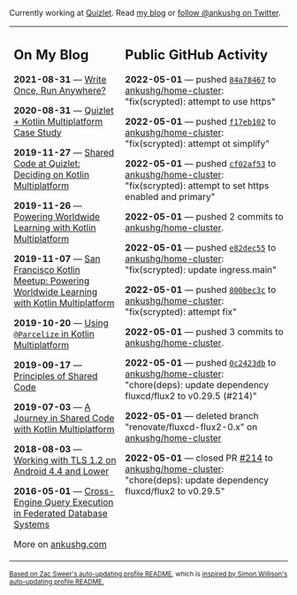 Currently working at [Quizlet](https://quizlet.com/). Read [my blog](https://ankushg.com/) or [follow @ankushg on Twitter](https://twitter.com/ankushg).

<table><tr><td valign="top" width="40%">

## On My Blog
<!-- blog starts -->
**2021-08-31** — [Write Once, Run Anywhere?](https://ankushg.com/posts/write-once-run-anywhere-increment/)

**2020-08-31** — [Quizlet + Kotlin Multiplatform Case Study](https://ankushg.com/posts/quizlet-kotlin-multiplatform-case-study/)

**2019-11-27** — [Shared Code at Quizlet: Deciding on Kotlin Multiplatform](https://ankushg.com/posts/shared-code-kotlin-multiplatform/)

**2019-11-26** — [Powering Worldwide Learning with Kotlin Multiplatform](https://ankushg.com/speaking/droidcon-sf-2019)

**2019-11-07** — [San Francisco Kotlin Meetup: Powering Worldwide Learning with Kotlin Multiplatform](https://ankushg.com/speaking/sf-kotlin-meetup-2019)

**2019-10-20** — [Using `@Parcelize` in Kotlin Multiplatform](https://ankushg.com/posts/multiplatform-parcelize/)

**2019-09-17** — [Principles of Shared Code](https://ankushg.com/speaking/denver-startup-week-2019)

**2019-07-03** — [A Journey in Shared Code with Kotlin Multiplatform](https://ankushg.com/speaking/droidcon-berlin-2019)

**2018-08-03** — [Working with TLS 1.2 on Android 4.4 and Lower](https://ankushg.com/posts/tls-1.2-on-android/)

**2016-05-01** — [Cross-Engine Query Execution in Federated Database Systems](https://ankushg.com/projects/thesis)
<!-- blog ends -->
More on [ankushg.com](https://ankushg.com/)
</td><td valign="top" width="60%">

## Public GitHub Activity
<!-- githubActivity starts -->
**2022-05-01** — pushed [`84a78467`](https://github.com/ankushg/home-cluster/commit/84a784676ad11876c6df3b8cf447a7dc0f6cfd96) to [ankushg/home-cluster](https://api.github.com/repos/ankushg/home-cluster): "fix(scrypted): attempt to use https"

**2022-05-01** — pushed [`f17eb102`](https://github.com/ankushg/home-cluster/commit/f17eb1022e11fdf8f4334e117b92c85e12b842b3) to [ankushg/home-cluster](https://api.github.com/repos/ankushg/home-cluster): "fix(scrypted): attempt ot simplify"

**2022-05-01** — pushed [`cf02af53`](https://github.com/ankushg/home-cluster/commit/cf02af53ede851fd0d67c4737bcc3f121fca349b) to [ankushg/home-cluster](https://api.github.com/repos/ankushg/home-cluster): "fix(scrypted): attempt to set https enabled and primary"

**2022-05-01** — pushed 2 commits to [ankushg/home-cluster](https://api.github.com/repos/ankushg/home-cluster).

**2022-05-01** — pushed [`e82dec55`](https://github.com/ankushg/home-cluster/commit/e82dec5504293d9314306599261e72a489f11928) to [ankushg/home-cluster](https://api.github.com/repos/ankushg/home-cluster): "fix(scrypted): update ingress.main"

**2022-05-01** — pushed [`800bec3c`](https://github.com/ankushg/home-cluster/commit/800bec3c77041e0d41268e843ed76817728ccdd4) to [ankushg/home-cluster](https://api.github.com/repos/ankushg/home-cluster): "fix(scrypted): attempt fix"

**2022-05-01** — pushed 3 commits to [ankushg/home-cluster](https://api.github.com/repos/ankushg/home-cluster).

**2022-05-01** — pushed [`0c2423db`](https://github.com/ankushg/home-cluster/commit/0c2423db1e4314a0ad3d014328fc6c36be7529b6) to [ankushg/home-cluster](https://api.github.com/repos/ankushg/home-cluster): "chore(deps): update dependency fluxcd/flux2 to v0.29.5 (#214)"

**2022-05-01** — deleted branch "renovate/fluxcd-flux2-0.x" on [ankushg/home-cluster](https://api.github.com/repos/ankushg/home-cluster)

**2022-05-01** — closed PR [#214](https://github.com/ankushg/home-cluster/pull/214) to [ankushg/home-cluster](https://api.github.com/repos/ankushg/home-cluster): "chore(deps): update dependency fluxcd/flux2 to v0.29.5"
<!-- githubActivity ends -->
</td></tr></table>

<sub><a href="https://github.com/ZacSweers/ZacSweers">Based on Zac Sweer's auto-updating profile README</a>, which is <a href="https://simonwillison.net/2020/Jul/10/self-updating-profile-readme/">inspired by Simon Willison's auto-updating profile README.</a></sub>